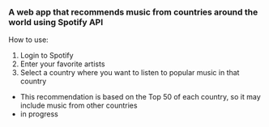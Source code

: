 ### A web app that recommends music from countries around the world using Spotify API  

How to use:  
1. Login to Spotify  
2. Enter your favorite artists  
3. Select a country where you want to listen to popular music in that country  

- This recommendation is based on the Top 50 of each country, so it may include music from other countries  
- in progress  
